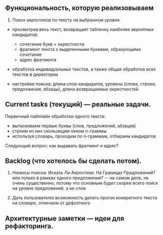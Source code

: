 ## Функциональность, которую реализовываем
1. Поиск акростихов по тексту на выбранном уровне
- просмотрев весь текст, возвращает табличку наиболее вероятных кандидатов: 
    - сочетание букв + окрестности
    - фрагмент текста с выделенными буквами, образующими сочетание
    - адрес фрагмента

- обработка индивидуальных текстов, а также общая обработка всех текстов в директории  

- настройки поиска: длина слов-кандидатов, уровень (слова, строки, предложения, абзацы), длина возвращаемых окрестностей

## Current tasks (текущий) — реальные задачи.
Первичный пайплайн обработки одного текста:
- вытаскиваем первые буквы (слов, предложений, абзацев)
- строим из них скользящим окном n-граммы 
- используя словарь, проходим по n-граммам, отбираем кандидатов

Следующий вопрос: как выдавать фрагмент и адрес?


## Backlog (что хотелось бы сделать потом).

1. Нюансы поиска: Искать Ли Акростихи. На Границах Предложений? или только в рамках одного предложения? -- на самом деле, не очень существенно, потому что основным будет скорее всего поиск на уровне предложений, а не слов  

2. Дать пользователю возможность делать прогон конкретного текста на словаре, отличном от дефолтного


## Архитектурные заметки — идеи для рефакторинга.

